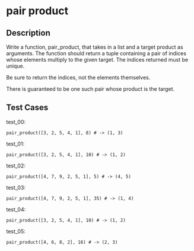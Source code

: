 # pair product

## Description

Write a function, pair_product, that takes in a list and a target product as arguments. The function should return a tuple containing a pair of indices whose elements multiply to the given target. The indices returned must be unique.

Be sure to return the indices, not the elements themselves.

There is guaranteed to be one such pair whose product is the target.

## Test Cases

test_00:

```text
pair_product([3, 2, 5, 4, 1], 8) # -> (1, 3)
```

test_01:

```text
pair_product([3, 2, 5, 4, 1], 10) # -> (1, 2)
```

test_02:

```text
pair_product([4, 7, 9, 2, 5, 1], 5) # -> (4, 5)
```

test_03:

```text
pair_product([4, 7, 9, 2, 5, 1], 35) # -> (1, 4)
```

test_04:

```text
pair_product([3, 2, 5, 4, 1], 10) # -> (1, 2)
```

test_05:

```text
pair_product([4, 6, 8, 2], 16) # -> (2, 3)
```
